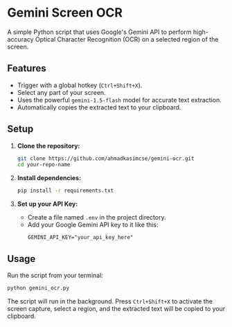 # Gemini Screen OCR

A simple Python script that uses Google's Gemini API to perform high-accuracy Optical Character Recognition (OCR) on a selected region of the screen.

## Features

-   Trigger with a global hotkey (`Ctrl+Shift+X`).
-   Select any part of your screen.
-   Uses the powerful `gemini-1.5-flash` model for accurate text extraction.
-   Automatically copies the extracted text to your clipboard.

## Setup

1.  **Clone the repository:**
    ```bash
    git clone https://github.com/ahmadkasimcse/gemini-ocr.git
    cd your-repo-name
    ```

2.  **Install dependencies:**
    ```bash
    pip install -r requirements.txt
    ```

3.  **Set up your API Key:**
    -   Create a file named `.env` in the project directory.
    -   Add your Google Gemini API key to it like this:
        ```
        GEMINI_API_KEY="your_api_key_here"
        ```

## Usage

Run the script from your terminal:

```bash
python gemini_ocr.py
```

The script will run in the background. Press `Ctrl+Shift+X` to activate the screen capture, select a region, and the extracted text will be copied to your clipboard.
